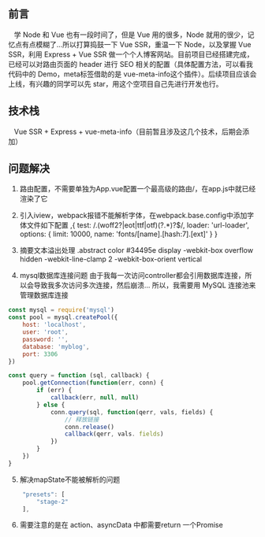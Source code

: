 ## 前言

&nbsp;&nbsp;&nbsp;学 Node 和 Vue 也有一段时间了，但是 Vue 用的很多，Node 就用的很少，记忆点有点模糊了...所以打算捣鼓一下 Vue SSR，重温一下 Node，以及掌握 Vue SSR，利用 Express + Vue SSR 做一个个人博客网站。目前项目已经搭建完成，已经可以对路由页面的 header 进行 SEO 相关的配置（具体配置方法，可以看我代码中的 Demo，meta标签借助的是 vue-meta-info这个插件）。后续项目应该会上线，有兴趣的同学可以先 star，用这个空项目自己先进行开发也行。

## 技术栈

&nbsp;&nbsp;&nbsp;Vue SSR + Express + vue-meta-info（目前暂且涉及这几个技术，后期会添加）

## 问题解决

1. 路由配置，不需要单独为App.vue配置一个最高级的路由/，在app.js中就已经渲染了它

2. 引入iview，webpack报错不能解析字体，在webpack.base.config中添加字体文件如下配置
    ,{
        test: /\.(woff2?|eot|ttf|otf)(\?.*)?$/,
        loader: 'url-loader',
        options: {
        limit: 10000,
        name: 'fonts/[name].[hash:7].[ext]'
        }
    }

3. 摘要文本溢出处理
    .abstract 
        color #34495e
        display -webkit-box
        overflow hidden
        -webkit-line-clamp 2
        -webkit-box-orient vertical

4. mysql数据库连接问题
    由于我每一次访问controller都会引用数据库连接，所以会导致我多次访问多次连接，然后崩溃...
    所以，我需要用 MySQL 连接池来管理数据库连接
```javascript
const mysql = require('mysql')
const pool = mysql.createPool({
    host: 'localhost',
    user: 'root',
    password: '',
    database: 'myblog',
    port: 3306
})

const query = function (sql, callback) {
    pool.getConnection(function(err, conn) {
        if (err) {
            callback(err, null, null)
        } else {
            conn.query(sql, function(qerr, vals, fields) {
                // 释放链接
                conn.release()
                callback(qerr, vals. fields)
            })
        }
    })
}
```

5. 解决mapState不能被解析的问题
```javascript
    "presets": [
        "stage-2"
    ],
```

6. 需要注意的是在 action、asyncData 中都需要return 一个Promise


